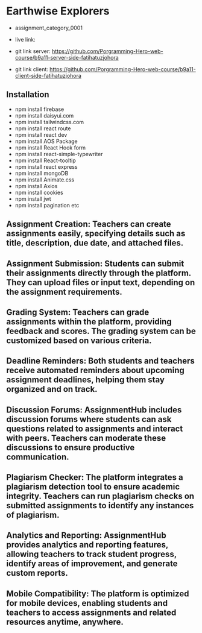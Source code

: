 # Earthwise Explorers

- assignment_category_0001


- live link: 


- git link server: https://github.com/Porgramming-Hero-web-course/b9a11-server-side-fatihatuzjohora


- git link client: https://github.com/Porgramming-Hero-web-course/b9a11-client-side-fatihatuzjohora




## Installation

- npm install firebase
- npm install daisyui.com
- npm install tailwindcss.com
- npm install react route
- npm install react dev
- npm install AOS Package
- npm install React Hook form
- npm install react-simple-typewriter
- npm install React-tooltip
- npm install react express
- npm install mongoDB
- npm install Animate.css 
- npm install Axios 
- npm install cookies 
- npm install jwt 
- npm install pagination etc


## Assignment Creation: Teachers can create assignments easily, specifying details such as title, description, due date, and attached files.

## Assignment Submission: Students can submit their assignments directly through the platform. They can upload files or input text, depending on the assignment requirements.

## Grading System: Teachers can grade assignments within the platform, providing feedback and scores. The grading system can be customized based on various criteria.

## Deadline Reminders: Both students and teachers receive automated reminders about upcoming assignment deadlines, helping them stay organized and on track.

## Discussion Forums: AssignmentHub includes discussion forums where students can ask questions related to assignments and interact with peers. Teachers can moderate these discussions to ensure productive communication.

## Plagiarism Checker: The platform integrates a plagiarism detection tool to ensure academic integrity. Teachers can run plagiarism checks on submitted assignments to identify any instances of plagiarism.

## Analytics and Reporting: AssignmentHub provides analytics and reporting features, allowing teachers to track student progress, identify areas of improvement, and generate custom reports.

## Mobile Compatibility: The platform is optimized for mobile devices, enabling students and teachers to access assignments and related resources anytime, anywhere.